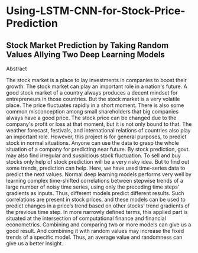 # Using-LSTM-CNN-for-Stock-Price-Prediction

## Stock Market Prediction by Taking Random Values Allying Two Deep Learning Models

Abstract

The stock market is a place to lay investments in companies to boost their growth. The stock market can play an important role in a nation's future. A good stock market of a country always produces a decent mindset for entrepreneurs in those countries. But the stock market is a very volatile place. The price fluctuates rapidly in a short moment. There is also some common misconception among small shareholders that big companies always have a good price. The stock price can be changed due to the company's profit or loss at that moment, but it is not only bound to that. The weather forecast, festivals, and international relations of countries also play an important role. However, this project is for general purposes, to predict stock in normal situations. Anyone can use the data to grasp the whole situation of a company for predicting near future. By stock prediction, govt. may also find irregular and suspicious stock fluctuation. To sell and buy stocks only help of stock prediction will be a very risky idea. But to find out some trends, prediction can help. Here, we have used time-series data to predict the next values. Normal deep learning models performs very well by learning complex time-shifted correlations between stepwise trends of a large number of noisy time series, using only the preceding time steps’ gradients as inputs. Thus, different models predict different results. Such correlations are present in stock prices, and these models can be used to predict changes in a price’s trend based on other stocks’ trend gradients of the previous time step. In more narrowly defined terms, this applied part is situated at the intersection of computational finance and financial econometrics. Combining and comparing two or more models can give us a good result. And combining it with random values may increase the fixed trends of a specific model. Thus, an average value and randomness can give us a better insight.
